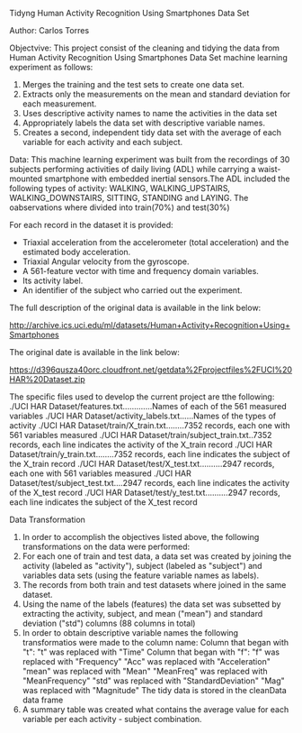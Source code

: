 Tidyng Human Activity Recognition Using Smartphones Data Set

Author: Carlos Torres

Objectvive:
This project consist of the cleaning and tidying the data from Human Activity 
Recognition Using Smartphones Data Set machine learning experiment as follows:
1. Merges the training and the test sets to create one data set.
2. Extracts only the measurements on the mean and standard deviation for each 
measurement.
3. Uses descriptive activity names to name the activities in the data set
4. Appropriately labels the data set with descriptive variable names.
5. Creates a second, independent tidy data set with the average of each variable 
for each activity and each subject.

Data:
This machine learning experiment was built from the recordings of 30 subjects 
performing activities of daily living (ADL) while carrying a waist-mounted 
smartphone with embedded inertial sensors.The ADL included the following types 
of activity: WALKING, WALKING_UPSTAIRS, WALKING_DOWNSTAIRS, SITTING, STANDING 
and LAYING. The oabservations where divided into train(70%) and test(30%)

For each record in the dataset it is provided:
- Triaxial acceleration from the accelerometer (total acceleration) and the estimated body acceleration.
- Triaxial Angular velocity from the gyroscope.
- A 561-feature vector with time and frequency domain variables.
- Its activity label.
- An identifier of the subject who carried out the experiment.

The full description of the original data is available in the link below:

http://archive.ics.uci.edu/ml/datasets/Human+Activity+Recognition+Using+Smartphones

The original date is available in the link below:

https://d396qusza40orc.cloudfront.net/getdata%2Fprojectfiles%2FUCI%20HAR%20Dataset.zip

The specific files used to develop the current project are tthe following:
./UCI HAR Dataset/features.txt.............Names of each of the 561 measured variables
./UCI HAR Dataset/activity_labels.txt......Names of the types of activity
./UCI HAR Dataset/train/X_train.txt........7352 records, each one with 561 variables measured
./UCI HAR Dataset/train/subject_train.txt..7352 records, each line indicates the activity of the X_train record
./UCI HAR Dataset/train/y_train.txt........7352 records, each line indicates the subject of the X_train record
./UCI HAR Dataset/test/X_test.txt..........2947 records, each one with 561 variables measured
./UCI HAR Dataset/test/subject_test.txt....2947 records, each line indicates the activity of the X_test record
./UCI HAR Dataset/test/y_test.txt..........2947 records, each line indicates the subject of the X_test record

Data Transformation
1. In order to accomplish the objectives listed above, the following transformations 
on the data were performed:
2. For each one of train and test data, a data set was created by joining the activity 
(labeled as "activity"), subject  (labeled as "subject") and variables data sets 
(using the feature variable names as labels).
3. The records from both train and test datasets where joined in the same dataset.
4. Using the name of the labels (features) the data set was subsetted by extracting 
the activity, subject, and mean ("mean") and standard deviation ("std") columns 
(88 columns in total)
5. In order to obtain descriptive variable names the following transformatios were made to the column name:
   Column that began with "t": "t" was replaced with "Time"
   Column that began with "f": "f" was replaced with "Frequency"
   "Acc" was replaced with "Acceleration"
   "mean" was replaced with "Mean"
   "MeanFreq" was replaced with "MeanFrequency"
   "std" was replaced with "StandardDeviation"
   "Mag" was replaced with "Magnitude"
   The tidy data is stored in the cleanData data frame
6. A summary table was created what contains the average value for each variable
per each activity - subject combination.
